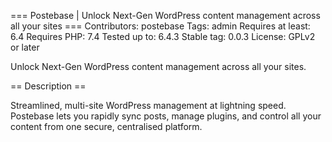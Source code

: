 === Postebase | Unlock Next-Gen WordPress content management across all your sites ===
Contributors: postebase
Tags: admin
Requires at least: 6.4
Requires PHP: 7.4
Tested up to: 6.4.3
Stable tag: 0.0.3
License: GPLv2 or later

Unlock Next-Gen WordPress content management across all your sites.

== Description ==

Streamlined, multi-site WordPress management at lightning speed. Postebase lets you rapidly sync posts, manage plugins, and control all your content from one secure, centralised platform.
